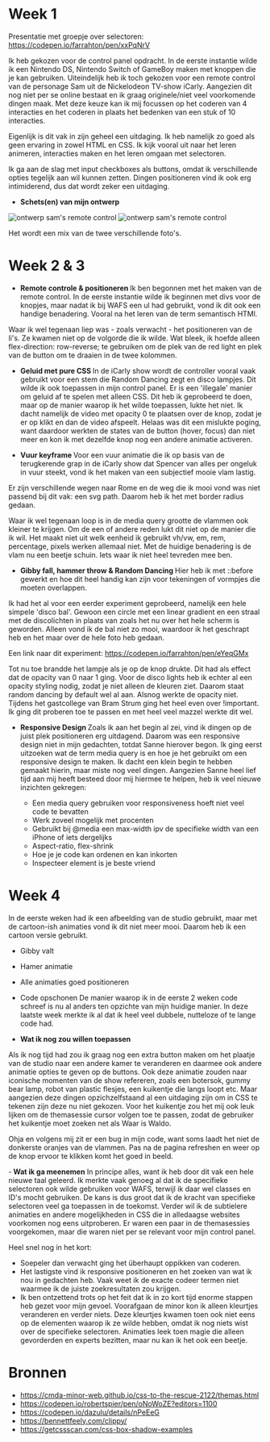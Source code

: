# Week 1 

Presentatie met groepje over selectoren: 
https://codepen.io/farrahton/pen/xxPqNrV 


Ik heb gekozen voor de control panel opdracht. In de eerste instantie wilde ik een Nintendo DS, Nintendo Switch of GameBoy maken met knoppen die je kan gebruiken. Uiteindelijk heb ik toch gekozen voor een remote control van de personage Sam uit de Nickelodeon TV-show iCarly. Aangezien dit nog niet per se online bestaat en ik graag originele/niet veel voorkomende dingen maak. Met deze keuze kan ik mij focussen op het coderen van 4 interacties en het coderen in plaats het bedenken van een stuk of 10 interacties. 

Eigenlijk is dit vak in zijn geheel een uitdaging. Ik heb namelijk zo goed als geen ervaring in zowel HTML en CSS. Ik kijk vooral uit naar het leren animeren, interacties maken en het leren omgaan met selectoren.

Ik ga aan de slag met input checkboxes als buttons, omdat ik verschillende opties tegelijk aan wil kunnen zetten. Dingen positioneren vind ik ook erg intimiderend, dus dat wordt zeker een uitdaging.

- <strong> Schets(en) van mijn ontwerp </strong>
<img src="procesImages/ontwerp1.jpeg" alt="ontwerp sam's remote control" /> 
<img src="procesImages/ontwerp2.jpg" alt="ontwerp sam's remote control"/> 

Het wordt een mix van de twee verschillende foto's.

# Week 2 & 3

- <strong> Remote controle & positioneren </strong>
Ik ben begonnen met het maken van de remote control. In de eerste instantie wilde ik beginnen met divs voor de knopjes, maar nadat ik bij WAFS een ul had gebruikt, vond ik dit ook een handige benadering. Vooral na het leren van de term semantisch HTMl.

Waar ik wel tegenaan liep was - zoals verwacht - het positioneren van de li's. Ze kwamen niet op de volgorde die ik wilde. Wat bleek, ik hoefde alleen flex-direction: row-reverse; te gebruiken om de plek van de red light en plek van de button om te draaien in de twee kolommen. 

- <strong> Geluid met pure CSS </strong>
In de iCarly show wordt de controller vooral vaak gebruikt voor een stem die Random Dancing zegt en disco lampjes. Dit wilde ik ook toepassen in mijn control panel. Er is een 'illegale' manier om geluid af te spelen met alleen CSS. Dit heb ik geprobeerd te doen, maar op de manier waarop ik het wilde toepassen, lukte het niet. Ik dacht namelijk de video met opacity 0 te plaatsen over de knop, zodat je er op klikt en dan de video afspeelt. Helaas was dit een mislukte poging, want daardoor werkten de states van de button (hover, focus) dan niet meer en kon ik met dezelfde knop nog een andere animatie activeren. 

- <strong> Vuur keyframe </strong>
Voor een vuur animatie die ik op basis van de terugkerende grap in de iCarly show dat Spencer van alles per ongeluk in vuur steekt, vond ik het maken van een subjectief mooie vlam lastig.

Er zijn verschillende wegen naar Rome en de weg die ik mooi vond was niet passend bij dit vak: een svg path. Daarom heb ik het met border radius gedaan.

Waar ik wel tegenaan loop is in de media query grootte de vlammen ook kleiner te krijgen. Om de een of andere reden lukt dit niet op de manier die ik wil. Het maakt niet uit welk eenheid ik gebruikt vh/vw, em, rem, percentage, pixels werken allemaal niet. Met de huidige benadering is de vlam nu een beetje schuin. Iets waar ik niet heel tevreden mee ben.

- <strong> Gibby fall, hammer throw & Random Dancing </strong>
Hier heb ik met ::before gewerkt en hoe dit heel handig kan zijn voor tekeningen of vormpjes die moeten overlappen.

Ik had het al voor een eerder experiment geprobeerd, namelijk een hele simpele 'disco bal'. Gewoon een circle met een linear gradient en een straal met de discolichten in plaats van zoals het nu over het hele scherm is geworden. Alleen vond ik de bal niet zo mooi, waardoor ik het geschrapt heb en het maar over de hele foto heb gedaan. 

Een link naar dit experiment: https://codepen.io/farrahton/pen/eYeqGMx 

Tot nu toe brandde het lampje als je op de knop drukte. Dit had als effect dat de opacity van 0 naar 1 ging. Voor de disco lights heb ik echter al een opacity styling nodig, zodat je niet alleen de kleuren ziet. Daarom staat random dancing by default wel al aan. Alsnog werkte de opacity niet. Tijdens het gastcollege van Bram Strum ging het heel even over !important. Ik ging dit proberen toe te passen en met heel veel mazzel werkte dit wel.

- <strong> Responsive Design </strong>
Zoals ik aan het begin al zei, vind ik dingen op de juist plek positioneren erg uitdagend. Daarom was een responsive design niet in mijn gedachten, totdat Sanne hierover begon. Ik ging eerst uitzoeken wat de term media query is en hoe je het gebruikt om een responsive design te maken. Ik dacht een klein begin te hebben gemaakt hierin, maar miste nog veel dingen. Aangezien Sanne heel lief tijd aan mij heeft besteed door mij hiermee te helpen, heb ik veel nieuwe inzichten gekregen:

  - Een media query gebruiken voor responsiveness hoeft niet veel code te bevatten
  - Werk zoveel mogelijk met procenten
  - Gebruikt bij @media een max-width ipv de specifieke width van een iPhone of iets dergelijks
  - Aspect-ratio, flex-shrink
  - Hoe je je code kan ordenen en kan inkorten
  - Inspecteer element is je beste vriend 

# Week 4 

In de eerste weken had ik een afbeelding van de studio gebruikt, maar met de cartoon-ish animaties vond ik dit niet meer mooi. Daarom heb ik een cartoon versie gebruikt.

- Gibby valt
- Hamer animatie 
- Alle animaties goed positioneren 
- Code opschonen
De manier waarop ik in de eerste 2 weken code schreef is nu al anders ten opzichte van mijn huidige manier. In deze laatste week merkte ik al dat ik heel veel dubbele, nutteloze of te lange code had. 

- <strong> Wat ik nog zou willen toepassen</strong>

Als ik nog tijd had zou ik graag nog een extra button maken om het plaatje van de studio naar een andere kamer te veranderen en daarmee ook andere animatie opties te geven op de buttons. Ook deze animatie zouden naar iconische momenten van de show refereren, zoals een botersok, gummy bear lamp, robot van plastic flesjes, een kuikentje die langs loopt etc. Maar aangezien deze dingen opzichzelfstaand al een uitdaging zijn om in CSS te tekenen zijn deze nu niet gekozen. Voor het kuikentje zou het mij ook leuk lijken om de themasessie cursor volgen toe te passen, zodat de gebruiker het kuikentje moet zoeken net als Waar is Waldo.

Ohja en volgens mij zit er een bug in mijn code, want soms laadt het niet de donkerste oranjes van de vlammen. Pas na de pagina refreshen en weer op de knop ervoor te klikken komt het goed in beeld. 

-<strong> Wat ik ga meenemen</strong>
In principe alles, want ik heb door dit vak een hele nieuwe taal geleerd. Ik merkte vaak genoeg al dat ik de specifieke selectoren ook wilde gebruiken voor WAFS, terwijl ik daar wel classes en ID's mocht gebruiken. De kans is dus groot dat ik de kracht van specifieke selectoren veel ga toepassen in de toekomst. Verder wil ik de subtielere animaties en andere mogelijkheden in CSS die in alledaagse websites voorkomen nog eens uitproberen. Er waren een paar in de themasessies voorgekomen, maar die waren niet per se relevant voor mijn control panel.

Heel snel nog in het kort:
- Soepeler dan verwacht ging het überhaupt oppikken van coderen.
- Het lastigste vind ik responsive positioneren en het zoeken van wat ik nou in gedachten heb. Vaak weet ik de exacte codeer termen niet waarmee ik de juiste zoekresultaten zou krijgen.
- Ik ben ontzettend trots op het feit dat ik in zo kort tijd enorme stappen heb gezet voor mijn gevoel. Voorafgaan de minor kon ik alleen kleurtjes veranderen en verder niets. Deze kleurtjes kwamen toen ook niet eens op de elementen waarop ik ze wilde hebben, omdat ik nog niets wist over de specifieke selectoren. Animaties leek toen magie die alleen gevorderden en experts bezitten, maar nu kan ik het ook een beetje.

# Bronnen

- https://cmda-minor-web.github.io/css-to-the-rescue-2122/themas.html
- https://codepen.io/robertspier/pen/oNoWoZE?editors=1100
- https://codepen.io/dazulu/details/nPeEeG 
- https://bennettfeely.com/clippy/ 
- https://getcssscan.com/css-box-shadow-examples

